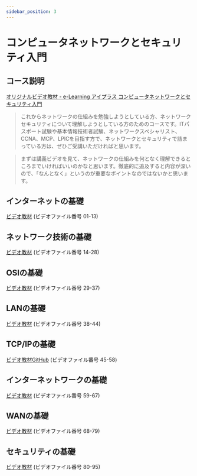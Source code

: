 ```yaml
---
sidebar_position: 3
---
```


# コンピュータネットワークとセキュリティ入門

## コース説明

[オリジナルビデオ教材 - e-Learning アイプラス コンピュータネットワークとセキュリティ入門](https://www.ai-plus.com/it%e3%83%bb%e3%82%b3%e3%83%b3%e3%83%94%e3%83%a5%e3%83%bc%e3%82%bf%e9%96%a2%e9%80%a3%e8%ac%9b%e5%ba%a7/%e3%82%b3%e3%83%b3%e3%83%94%e3%83%a5%e3%83%bc%e3%82%bf%e3%83%8d%e3%83%83%e3%83%88%e3%83%af%e3%83%bc%e3%82%af%e3%81%a8%e3%82%bb%e3%82%ad%e3%83%a5%e3%83%aa%e3%83%86%e3%82%a3%e5%85%a5%e9%96%80)

> これからネットワークの仕組みを勉強しようとしている方、ネットワークセキュリティについて理解しようとしている方のためのコースです。ITパスポート試験や基本情報技術者試験、ネットワークスペシャリスト、CCNA、MCP、LPICを目指す方で、ネットワークとセキュリティで詰まっている方は、ぜひご受講いただければと思います。

> まずは講義ビデオを見て、ネットワークの仕組みを何となく理解できるところまでいければいいのかなと思います。徹底的に追及すると内容が深いので、「なんとなく」というのが重要なポイントなのではないかと思います。

## インターネットの基礎

[ビデオ教材](http://172.16.7.40/share/新入社員研修/教材/コンピュータネットワークとセキュリティ入門/)
(ビデオファイル番号 01-13)

## ネットワーク技術の基礎

[ビデオ教材](http://172.16.7.40/share/新入社員研修/教材/コンピュータネットワークとセキュリティ入門/)
(ビデオファイル番号 14-28)

## OSIの基礎

[ビデオ教材](http://172.16.7.40/share/新入社員研修/教材/コンピュータシステム入門/)
(ビデオファイル番号 29-37)

## LANの基礎

[ビデオ教材](http://172.16.7.40/share/新入社員研修/教材/コンピュータシステム入門/)
(ビデオファイル番号 38-44)

## TCP/IPの基礎

[ビデオ教材GitHub](http://172.16.7.40/share/新入社員研修/教材/コンピュータシステム入門/)
(ビデオファイル番号 45-58)

## インターネットワークの基礎

[ビデオ教材](http://172.16.7.40/share/新入社員研修/教材/コンピュータシステム入門/)
(ビデオファイル番号 59-67)

## WANの基礎

[ビデオ教材](http://172.16.7.40/share/新入社員研修/教材/コンピュータシステム入門/)
(ビデオファイル番号 68-79)

## セキュリティの基礎

[ビデオ教材](http://172.16.7.40/share/新入社員研修/教材/コンピュータシステム入門/)
(ビデオファイル番号 80-95)
